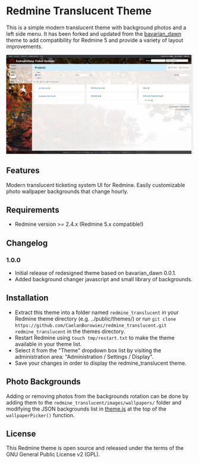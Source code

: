 # Redmine Translucent Theme

This is a simple modern translucent theme with background photos and a left side menu. It has been forked and updated from the [bavarian_dawn](https://github.com/miyanaga/bavarian_dawn) theme to add compatibility for Redmine 5 and provide a variety of layout improvements.

![Screenshot](https://raw.githubusercontent.com/CaelanBorowiec/redmine_translucent/master/screenshot.jpg)

## Features

Modern translucent ticketing system UI for Redmine.
Easily customizable photo wallpaper backgrounds that change hourly.

## Requirements

* Redmine version >= 2.4.x
(Redmine 5.x compatible!)

## Changelog

### 1.0.0
* Initial release of redesigned theme based on bavarian_dawn 0.0.1.
* Added background changer javascript and small library of backgrounds.

## Installation

* Extract this theme into a folder named `redmine_translucent` in your Redmine theme directory (e.g. ../public/themes/) or run `git clone https://github.com/CaelanBorowiec/redmine_translucent.git redmine_translucent` in the themes directory.
* Restart Redmine using `touch tmp/restart.txt` to make the theme available in your theme list.
* Select it from the "Theme" dropdown box list by visiting the administration area: "Administration / Settings / Display".
* Save your changes in order to display the redmine_translucent theme.

## Photo Backgrounds
Adding or removing photos from the backgrounds rotation can be done by adding them to the `redmine_translucent/images/wallpapers/` folder and modifying the JSON backgrounds list in [theme.js](https://github.com/CaelanBorowiec/redmine_translucent/blob/master/javascripts/theme.js) at the top of the `wallpaperPicker()` function.

## License

This Redmine theme is open source and released under the terms of the GNU General Public License v2 (GPL).
